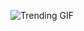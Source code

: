 ![Trending GIF](https://media1.giphy.com/media/v1.Y2lkPThiYjIxNzcyMGlhYTFmazM0bnMzdTZya2c1N2I5emJ2b2xmcW05emNwZmczYTViNSZlcD12MV9naWZzX3NlYXJjaCZjdD1n/YYKoJL28YtscdUTGWA/giphy.gif)
